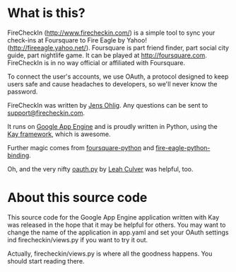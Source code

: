 What is this?
=============

FireCheckIn (http://www.firecheckin.com/) is a simple tool to sync your check-ins at Foursquare to Fire Eagle by Yahoo! (http://fireeagle.yahoo.net/). Foursquare is part friend finder, part social city guide, part nightlife game. It can be played at http://foursquare.com. FireCheckIn is in no way official or affiliated with Foursquare.

To connect the user's accounts, we use OAuth, a protocol designed to keep users safe and cause headaches to developers, so we'll never know the password.

FireCheckIn was written by <a href="http://www.johl.io/">Jens Ohlig</a>.
Any questions can be sent to <a href="mailto:support@firecheckin.com">support@firecheckin.com</a>.

It runs on <a href="http://appengine.google.com/">Google App Engine</a> and is proudly written in Python, using the <a href="http://code.google.com/p/kay-framework/">Kay framework</a>, which is awesome.

Further magic comes from <a href="http://github.com/wiseman/foursquare-python">foursquare-python</a> and <a href="http://github.com/SteveMarshall/fire-eagle-python-binding">fire-eagle-python-binding</a>.

Oh, and the very nifty <a href="http://oauth.googlecode.com/svn/code/python/oauth/oauth.py">oauth.py</a> by <a href="http://leahculver.com/">Leah Culver</a> was helpful, too.

About this source code
======================

This source code for the Google App Engine application written with Kay was released in the hope that it may be helpful for others. You may want to change the name of the application in app.yaml and set your OAuth settings ind firecheckin/views.py if you want to try it out.

Actually, firecheckin/views.py is where all the goodness happens. You should start reading there.
